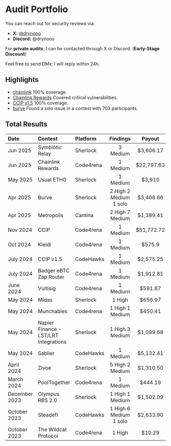 # Audit Portfolio

You can reach out for security reviews via:

- **X:** [@drynooo](https://x.com/drynooo)
- **Discord:** @drynooo

For **private audits**, I can be contacted through X or Discord. (**Early-Stage Discount**)

Feel free to send DMs; I will reply within 24h.

## Highlights

- [chainlink](https://code4rena.com/audits/2024-11-chainlink) 100% coverage.
- [Chainlink Rewards](https://code4rena.com/audits/2025-06-chainlink-rewards) Covered critical vulnerabilities.
- [CCIP v1.5](https://codehawks.cyfrin.io/c/2024-07-CL-CCIP/results?lt=contest&page=1&sc=reward&sj=reward&t=leaderboard) 100% coverage.
- [burve](https://audits.sherlock.xyz/contests/858) Found a solo issue in a contest with 703 participants.

## Total Results

| Date             | Contest                                                                       | Platform                                                                                 | Findings | Payout |
|:-------------------|:------------------------------------------------------------------------------|:--------------------------------------------------------------------------------------------|:-------:|:-------:|
|Jun 2025 | Symbiotic Relay | Sherlock | 3 Medium |$3,606.17 |
|Jun 2025 | Chainlink Rewards | Code4rena | 1 Medium |$22,797.63 |
|May 2025 | Usual ETH0 | Sherlock | 1 Medium |$3,910 |
|Apr 2025 | Burve | Sherlock | 2 High 2 Medium 1 solo |$3,408.66 |
|Apr 2025 | Metropolis | Cantina | 2 High 7 Medium |$1,389.41 |
|Nov 2024 | CCIP | Code4rena | 1 Medium |$51,772.72 |
|Oct 2024 | Kleidi | Code4rena | 1 Medium |$575.9 |
|July 2024 | CCIP v1.5 | CodeHawks | 1 Medium |$2,575.25 |
|July 2024 | Badger eBTC Zap Router | Code4rena | 1 Medium |$1,912.81 |
|June 2024 | Vultisig | Code4rena | 1 Medium |$591.87 |
|May 2024 | Midas | Sherlock | 1 High |$656.97 |
|May 2024  | Munchables | Code4rena | 1 High 1 Medium |$450.41 |
|May 2024  | Napier Finance - LST/LRT Integrations | Sherlock | 1 High 3 Medium |$1,099.68 |
|May 2024  | Sablier | CodeHawks |1 Medium |$5,132.41 |
|April 2024  | Zivoe | Sherlock | 5 High 2 Medium |$1,310.50 |
|March 2024  | PoolTogether | Code4rena | 1 Medium |$444.19 |
|December 2023  | Olympus RBS 2.0 | Sherlock | 1 High 1 Medium | $1,502.09 |
|October 2023  | Steadefi | CodeHawks | 1 High 6 Medium 1 solo  | $2,633.90 |
|October 2023  | The Wildcat Protocol | Code4rena | 1 High | $10.29 |
